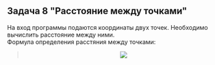 ## Задача 8 "Расстояние между точками"

На вход программы подаются координаты двух точек. Необходимо вычислить расстояние между ними.\
Формула определения расстяния между точками:
> <p align="center"><img src="http://latex.codecogs.com/svg.latex?\Large\color{white}\sqrt{(x_2-x_1)^2+(y_2-y_1)^2}"></p>

